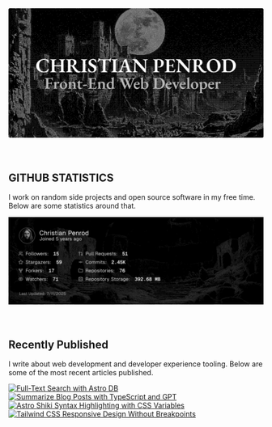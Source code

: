 
<picture>
  <source media="(prefers-color-scheme: dark)" srcset="assets/banner.dark.png?v=3c5c67d4-ef17-472d-bc8b-9d90e3ebb186" width="843px" />
  <source media="(prefers-color-scheme: light)" srcset="assets/banner.light.png?v=3c5c67d4-ef17-472d-bc8b-9d90e3ebb186" width="843px" />
  <img src="assets/banner.dark.png?v=3c5c67d4-ef17-472d-bc8b-9d90e3ebb186" alt="Banner" width="843px" />
</picture>
<br />
<br />
<br />
<h2>GITHUB STATISTICS</h2>
<p>I work on random side projects and open source software in my free time. Below are some statistics around that.</p>
<picture>
  <source media="(prefers-color-scheme: dark)" srcset="assets/statistics.dark.png?v=3c5c67d4-ef17-472d-bc8b-9d90e3ebb186" width="843px" />
  <source media="(prefers-color-scheme: light)" srcset="assets/statistics.light.png?v=3c5c67d4-ef17-472d-bc8b-9d90e3ebb186" width="843px" />
  <img src="assets/statistics.dark.png?v=3c5c67d4-ef17-472d-bc8b-9d90e3ebb186" alt="Github Statistics" width="843px" />
</picture>
<br />
<br />
<br />
<h2>Recently Published</h2>
<p>I write about web development and developer experience tooling. Below are some of the most recent articles published.</p>
<a href="https://christianpenrod.com/blog/full-text-search-with-astro-db"><img src="https://christianpenrod.com/blog/full-text-search-with-astro-db.png?v=3c5c67d4-ef17-472d-bc8b-9d90e3ebb186" alt="Full-Text Search with Astro DB" width="421px" /></a>
<a href="https://christianpenrod.com/blog/summarize-blog-posts-with-typescript-and-gpt"><img src="https://christianpenrod.com/blog/summarize-blog-posts-with-typescript-and-gpt.png?v=3c5c67d4-ef17-472d-bc8b-9d90e3ebb186" alt="Summarize Blog Posts with TypeScript and GPT" width="421px" /></a>
<a href="https://christianpenrod.com/blog/astro-shiki-syntax-highlighting-with-css-variables"><img src="https://christianpenrod.com/blog/astro-shiki-syntax-highlighting-with-css-variables.png?v=3c5c67d4-ef17-472d-bc8b-9d90e3ebb186" alt="Astro Shiki Syntax Highlighting with CSS Variables" width="421px" /></a>
<a href="https://christianpenrod.com/blog/tailwindcss-responsive-design-without-breakpoints"><img src="https://christianpenrod.com/blog/tailwindcss-responsive-design-without-breakpoints.png?v=3c5c67d4-ef17-472d-bc8b-9d90e3ebb186" alt="Tailwind CSS Responsive Design Without Breakpoints" width="421px" /></a>
